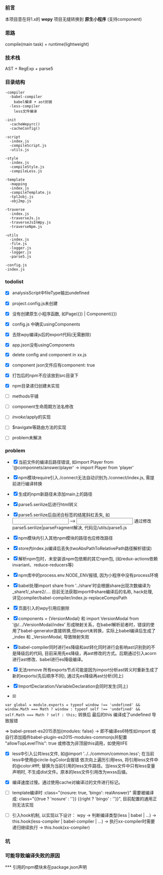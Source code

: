 ### 前言
本项目意在将1.x的 **wepy** 项目无缝转换到 **原生小程序** (支持component)

### 思路
compile(main task) + runtime(lightweight)

### 技术栈
AST + RegExp + parse5

### 目录结构
```
-compiler
  -babel-compiler
    babel编译 + ast封装
  -less-compiler
    less文件编译

-init
  -cacheWepyrc()
  -cacheConfig()

-script
  -index.js
  -compileScript.js
  -utils.js

-style
  -index.js
  -compileStyle.js
  -compileLess.js

-template
  -mapping
  -index.js
  -compileTemplate.js
  -tpl2obj.js
  -obj2mp.js

-traverse
  -index.js
  -traverseJs.js
  -traverseJsInWpy.js
  -traverseNpm.js

-utils
  -index.js
  -file.js
  -logger.js
  -logger.js
  -parse5.js

-config.js
-index.js
```

### todolist

- [x] analysisScript中fileType输出undefined

- [x] project.config.js未创建

- [x] 没有创建原生小程序函数, 如Page({}) | Component({})

- [x] config.js 中确实usingComponents

- [x] 去除wpy编译js后的export代码(无需删除)

- [x] app.json没有usingComponents

- [x] delete config and component in xx.js

- [x] component json文件应有component: true

- [x] 打包后的npm不应该放到src目录下

- [x] npm目录递归创建未实现

- [ ] methods平铺

- [ ] component生命周期方法名修改

- [ ] $invoke/$apply的实现

- [ ] $navigate等路由方法的实现

- [ ] problem未解决

### problem

- [x] 当前文件的编译后路径错误, 如import Player from '@componnets/answer/player' -> import Player from 'player'

- [x] npm模块require引入./connect无法自动识别为./connect/index.js, 需提前进行编译转换

- [x] 生成的npm新路径未添加main上的路径

- [x] parse5.serilize后进行html转义

- [x] parse5.serilize后自闭合标签的结尾斜杠丢失, 如<input /> --> <input >
  通过修改parse5.serilize|parseFragment解决, 代码见/utils/parse5.js

- [x] npm模块内引入其他npm模块的路径也应修改路径

- [x] store内index.js编译后丢失(twoAbsPathToRelativePath路径解析错误)

- [x] 解析npm包时，未安装该npm包依赖的其它npm包, (如redux-actions依赖invariant、reduce-reducers等)

- [x] npm库中的process.env.NODE_ENV报错, 因为小程序中没有process环境

- [x] babel处理import share from '../share'时会根据share出现次数编译为_share1/_share2/.... 目前无法获取import中share编译后的名称, hack处理, 详见compiler/babel-compiler/index.js-replaceCompsPath

- [x] 页面引入的wpy引用应删除

- [x] components = {VersionModal} 和 import VersionModal from '@/.../VersionModal/index' 形成映射关系，在babel解析前者时，错误的使用了babel-generator直接转换,但import未转换，实际上babel编译后生成了_index 和 _VersionModal, 导致映射失败

- [x] babel-compiler同时进行es降级和ast转化同时进行会影响ast识别到的不是降级后的代码, 目前采用先es降级，再ast修改的方式。后期通过引入acorn进行ast修改、babel进行es降级编译。

- [x] 无法remove 所有exports节点可能是因为import分析ast转义时重新生成了新的exports(先后顺序不同), 通过先es降级再ast分析(同上)

- [x] ImportDeclaration/VariableDeclaration会同时发生(同上)

- [x] 
`var global = module.exports = typeof window !== 'undefined' && window.Math === Math ? window : typeof self !== 'undefined' && self.Math === Math ? self : this;`
转换后 最后的this 编译成了undefined 导致报错

=> babel-preset-es2015添加{modules: false} -> 即不编译es6特性如import
  或自行添加插件babel-plugin-es2015-modules-commonjs并配置 "allowTopLevelThis": true
  或修改为非顶层this调用，如使用IIFE

- [x] less中引入公共less文件, 如@import '../../common/common.less'; 在当前less中使用@circle-bgColor会报错
  依次向上遍历引用less, 将引用less文件中的@color:#fff; 替换为当前引用的less文件路径。当less文件中只有less变量声明时, 不生成dist文件。原本的less文件引用改为wxss后缀。

- [x] 编译速度过慢。通过使用cache对编译过的文件进行标记。

- [ ] template编译时 :class="{nosure: true, 'bingo': realAnswer}" 需要被编译成:
      class="{{true ? 'nosure' : ''}} {{right ? 'bingo' : ''}}", 目前配置的通用正则无法实现

- [ ] 引入hook机制, 以实现以下设计：
      wpy -> 判断编译类型(less | babel | ...)
      -> this.hook(less-compiler | babel-compiler | ...)
      -> 执行xx-compiler时需要递归继续执行 -> this.hook(xx-compiler)
      



### 坑



### 可能导致编译失败的原因

*** 引用的npm模块未在package.json声明
